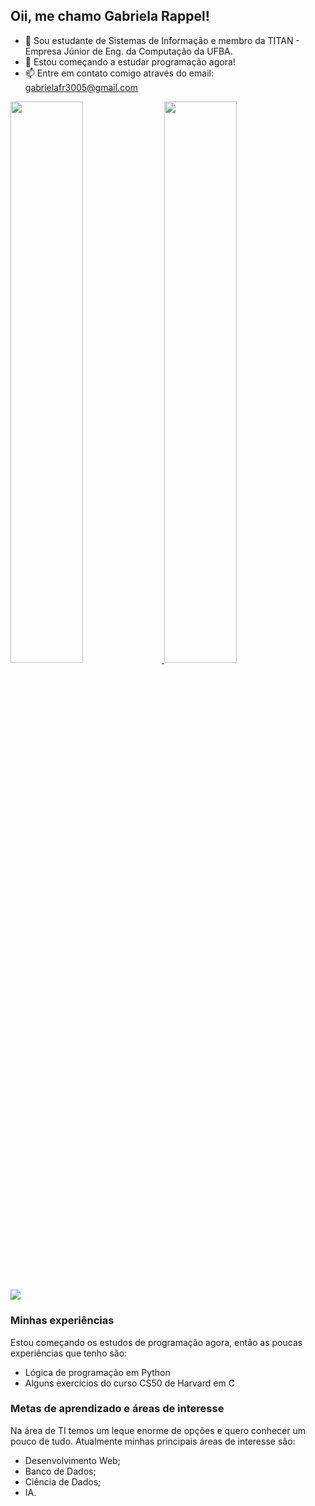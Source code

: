 ## Oii, me chamo Gabriela Rappel!

- 🔭 Sou estudante de Sistemas de Informação e membro da TITAN - Empresa Júnior de Eng. da Computação da UFBA.
- 🌱 Estou começando a estudar programação agora!
- 📫 Entre em contato comigo através do email: gabrielafr3005@gmail.com

<div>
  <a href="https://github.com/gabrielarappel">
  <img width="48%" src="https://github-readme-stats.vercel.app/api?username=gabrielarappel&show_icons=true&theme=radical"/>
  <img width="48%" src="https://github-readme-stats.vercel.app/api/top-langs/?username=gabrielarappel&layout=compact&langs_count=16&theme=radical">
</div>

##

<div>
  <a href = "mailto:garielafr3005@gmail.com"><img src="https://img.shields.io/badge/-Gmail-%23333?style=for-the-badge&logo=gmail&logoColor=white" target="_blank"></a>
</div>

### Minhas experiências

Estou começando os estudos de programação agora, então as poucas experiências que tenho são:
- Lógica de programação em Python
- Alguns exercícios do curso CS50 de Harvard em C

### Metas de aprendizado e áreas de interesse

Na área de TI temos um leque enorme de opções e quero conhecer um pouco de tudo. Atualmente minhas principais áreas de interesse são: 
- Desenvolvimento Web;
- Banco de Dados;
- Ciência de Dados;
- IA.
